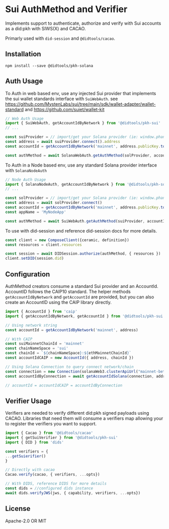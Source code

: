 # Sui AuthMethod and Verifier
 Implements support to authenticate, authorize and verify with Sui accounts as a did:pkh with SIWS(X) and CACAO.
 
 Primarly used with `did-session` and `@didtools/cacao`.
 
 ## Installation
 
```
npm install --save @didtools/pkh-solana
```

## Auth Usage

To Auth in web based env, use any injected Sui provider that implements the sui wallet standards interface with `SuiWebAuth`. see https://github.com/MystenLabs/sui/tree/main/sdk/wallet-adapter/wallet-standard and https://github.com/suiet/wallet-kit 

```js
// Web Auth Usage
import { SuiWebAuth, getAccountIdByNetwork } from '@didtools/pkh-sui'
// ...

const suiProvider = // import/get your Solana provider (ie: window.phantom.solana)
const address = await suiProvider.connect().address
const accountId = getAccountIdByNetwork('mainnet', address.publicKey.toString())

const authMethod = await SolanaWebAuth.getAuthMethod(solProvider, accountId)
```

To Auth in a Node based env, use any standard Solana provider interface with `SolanaNodeAuth`


```js
// Node Auth Usage
import { SolanaNodeAuth, getAccountIdByNetwork } from '@didtools/pkh-solana'
// ...

const solProvider = // import/get your Solana provider (ie: window.phantom.solana)
const address = await solProvider.connect()
const accountId = getAccountIdByNetwork('mainnet', address.publicKey.toString())
const appName = 'MyNodeApp'

const authMethod = await SuiWebAuth.getAuthMethod(suiProvider, accountId, appName)
```

To use with did-session and reference did-session docs for more details.

```js
const client = new ComposeClient({ceramic, definition})
const resources = client.resources

const session = await DIDSession.authorize(authMethod, { resources })
client.setDID(session.did)
```

## Configuration

AuthMethod creators consume a standard Sui provider and an AccountId. AccountID follows the
CAIP10 standard. The helper methods `getAccountIdByNetwork` and `getAccountId` are provided, but you can also create an AccountID
using the CAIP library directly.

```js
import { AccountId } from 'caip'
import { getAccountIdByNetwork, getAccountId } from '@didtools/pkh-sui'

// Using network string
const accountId = getAccountIdByNetwork('mainnet', address)

// With CAIP
const suiMainnetChainId = 'mainnet'
const chainNameSpace = 'sui'
const chainId = `${chainNameSpace}:${ethMainnetChainId}`
const accountIdCAIP = new AccountId({ address, chainId })

// Using Solana Connection to query connect network/chain
const connection = new Connection(solanaWeb3.clusterApiUrl("mainnet-beta"))
const accountIdByConnection = await getAccountIdSolana(connection, address)

// accountId = accountIdCAIP = accountIdByConnection
```


## Verifier Usage

Verifiers are needed to verify different did:pkh signed payloads using CACAO. Libraries that need them will
consume a verifiers map allowing your to register the verifiers you want to support.

```js
import { Cacao } from '@didtools/cacao'
import { getSuiVerifier } from '@didtools/pkh-sui'
import { DID } from 'dids'

const verifiers = {
...getSuierifier()
}

// Directly with cacao
Cacao.verify(cacao, { verifiers, ...opts})

// With DIDS, reference DIDS for more details
const dids = //configured dids instance
await dids.verifyJWS(jws, { capability, verifiers, ...opts})
```

## License

Apache-2.0 OR MIT
